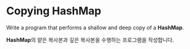 # Copying HashMap

Write a program that performs a shallow and deep copy of a **HashMap**.

**HashMap**의 얕은 복사본과 깊은 복사본을 수행하는 프로그램을 작성합니다.
